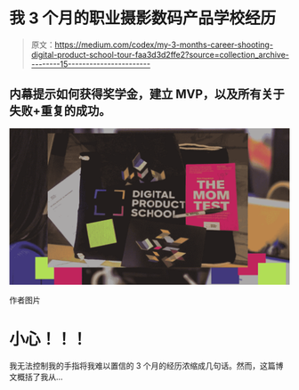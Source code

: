 # 我 3 个月的职业摄影数码产品学校经历

> 原文：<https://medium.com/codex/my-3-months-career-shooting-digital-product-school-tour-faa3d3d2ffe2?source=collection_archive---------15----------------------->

## 内幕提示如何获得奖学金，建立 MVP，以及所有关于失败+重复的成功。

![](img/15b06de8cddaa20346834b7e5bd5f17b.png)

作者图片

# 小心！！！

我无法控制我的手指将我难以置信的 3 个月的经历浓缩成几句话。然而，这篇博文概括了我从…